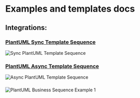# Examples and templates docs

## Integrations:
### [PlantUML Sync Template Sequence](https://github.com/anfalovK/uml/blob/main/Integrations/sync.iuml)
![Sync PlantUML Template Sequence](https://www.plantuml.com/plantuml/proxy?cache=no&src=https://raw.githubusercontent.com/anfalovK/uml/main/Integrations/sync.iuml)


### [PlantUML Async Template Sequence](https://github.com/anfalovK/uml/blob/main/Integrations/async.iuml)
![Async PlantUML Template Sequence](https://www.plantuml.com/plantuml/proxy?cache=no&src=https://raw.githubusercontent.com/anfalovK/uml/main/Integrations/async.iuml)

### [](https://github.com/anfalovK/uml/blob/main/Integrations/main_sequnce_example1.iuml)
![PlantUML Business Sequence Example 1](https://www.plantuml.com/plantuml/proxy?cache=no&src=https://raw.githubusercontent.com/anfalovK/uml/main/Integrations/main_sequnce_example1.iuml)
